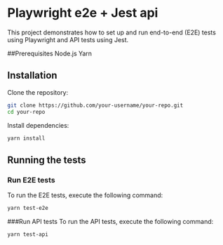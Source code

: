 # Playwright e2e + Jest api
This project demonstrates how to set up and run end-to-end (E2E) tests using Playwright and API tests using Jest.

##Prerequisites
Node.js
Yarn

## Installation
Clone the repository:
```bash
git clone https://github.com/your-username/your-repo.git
cd your-repo
```
Install dependencies:
```bash
yarn install
```
## Running the tests
### Run E2E tests
To run the E2E tests, execute the following command:
```bash
yarn test-e2e
```
###Run API tests
To run the API tests, execute the following command:
```bash
yarn test-api
```

